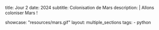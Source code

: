 title: Jour 2
date: 2024
subtitle: Colonisation de Mars
description: |
    Allons coloniser Mars !

showcase: "resources/mars.gif"
layout: multiple_sections
tags:
    - python